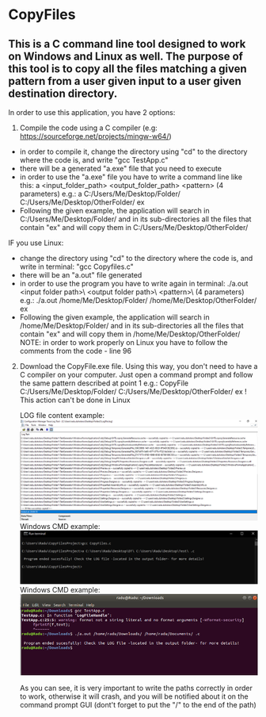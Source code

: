 # CopyFiles
## This is a C command line tool designed to work on Windows and Linux as well. The purpose of this tool is to copy all the files matching a given pattern from a user given input to a user given destination directory.

In order to use this application, you have 2 options:

1. Compile the code using a C compiler (e.g: https://sourceforge.net/projects/mingw-w64/) 
  - in order to compile it, change the directory using "cd" to the directory where the code is, and write "gcc TestApp.c"
  - there will be a generated "a.exe" file that you need to execute
  - in order to use the "a.exe" file you have to write a command line like this: a  \<input_folder_path\>  \<output_folder_path\>  \<pattern\> (4 parameters)
      e.g.: a C:/Users/Me/Desktop/Folder/ C:/Users/Me/Desktop/OtherFolder/ ex
  - Following the given example, the application will search in C:/Users/Me/Desktop/Folder/ and in its sub-directories all the files that contain "ex" and will copy them in     C:/Users/Me/Desktop/OtherFolder/
  
  IF you use Linux:
  - change the directory using "cd" to the directory where the code is, and write in terminal: "gcc Copyfiles.c"
  - there will be an "a.out" file generated
  - in order to use the program you have to write again in terminal: ./a.out \<input folder path>\ \<output folder path>\ \<pattern>\ (4 parameters)
    e.g.: ./a.out /home/Me/Desktop/Folder/ /home/Me/Desktop/OtherFolder/ ex
  - Following the given example, the application will search in /home/Me/Desktop/Folder/ and in its sub-directories all the files that contain "ex" and will copy them in     /home/Me/Desktop/OtherFolder/
  NOTE: in order to work properly on Linux you have to follow the comments from the code - line 96

2. Download the CopyFile.exe file. Using this way, you don't need to have a C compiler on your computer. Just open a command prompt and follow the same pattern described at point 1
      e.g.: CopyFile C:/Users/Me/Desktop/Folder/ C:/Users/Me/Desktop/OtherFolder/ ex
  ! This action can't be done in Linux 
      
      
      LOG file content example:
  ![LogExample](https://github.com/raduduhotaru/CopyFiles/blob/master/Photos/LogPhoto.png)
      Windows CMD example:
   ![Compile on Windows](https://github.com/raduduhotaru/CopyFiles/blob/master/Photos/WindowsCMD.PNG)
      Windows CMD example:
   ![Compile on Linux](https://github.com/raduduhotaru/CopyFiles/blob/master/Photos/LinuxCMD.PNG)
   
   As you can see, it is very important to write the paths correctly in order to work, otherwise it will crash, and you will be notified about it on the command prompt GUI (dont't forget to put the "/" to the end of the path)



